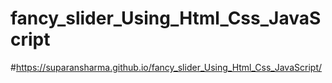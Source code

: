 # fancy_slider_Using_Html_Css_JavaScript
#https://suparansharma.github.io/fancy_slider_Using_Html_Css_JavaScript/
